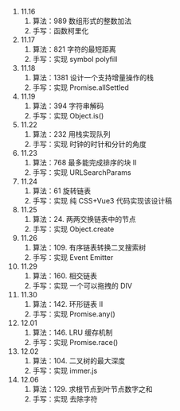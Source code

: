 <!--
 * @Author: Ying Zhang
 * @Date: 2021-11-17 09:59:16
 * @LastEditTime: 2021-12-06 14:27:01
 * @LastEditors: Ying Zhang
 * @Description:
 * @FilePath: /everyday/手写+算法/REDME.md
 * 道阻且长，行则将至
-->

1. 11.16
   1. 算法：989 数组形式的整数加法
   2. 手写：函数柯里化
2. 11.17
   1. 算法：821 字符的最短距离
   2. 手写：实现 symbol polyfill
3. 11.18
   1. 算法：1381 设计一个支持增量操作的栈
   2. 手写：实现 Promise.allSettled
4. 11.19
   1. 算法：394 字符串解码
   2. 手写：实现 Object.is()
5. 11.22
   1. 算法：232 用栈实现队列
   2. 手写：实现 时钟的时针和分针的角度
6. 11.23
   1. 算法：768 最多能完成排序的块 II
   2. 手写：实现 URLSearchParams
7. 11.24
   1. 算法：61 旋转链表
   2. 手写：实现 纯 CSS+Vue3 代码实现该设计稿
8. 11.25
   1. 算法：24. 两两交换链表中的节点
   2. 手写：实现 Object.create
9. 11.26
   1. 算法：109. 有序链表转换二叉搜索树
   2. 手写：实现 Event Emitter
10. 11.29
    1. 算法：160. 相交链表
    2. 手写：实现 一个可以拖拽的 DIV
11. 11.30
    1. 算法：142. 环形链表 II
    2. 手写：实现 Promise.any()
12. 12.01
    1. 算法：146. LRU 缓存机制
    2. 手写：实现 Promise.race()
13. 12.02
    1. 算法：104. 二叉树的最大深度
    2. 手写：实现 immer.js
14. 12.06
    1. 算法：129. 求根节点到叶节点数字之和
    2. 手写：实现 去除字符
